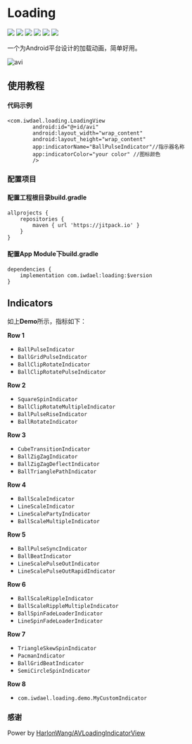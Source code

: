 # Loading
![](https://img.shields.io/badge/platform-android-orange.svg)
![](https://img.shields.io/badge/language-java-yellow.svg)
![](https://jitpack.io/v/iwdael/loading.svg)
![](https://img.shields.io/badge/build-passing-brightgreen.svg)
![](https://img.shields.io/badge/license-apache--2.0-green.svg)
![](https://img.shields.io/badge/api-19+-green.svg)

一个为Android平台设计的加载动画，简单好用。

![avi](screenshots/avi.gif)

## 使用教程

#### 代码示例
```
<com.iwdael.loading.LoadingView
        android:id="@+id/avi"
        android:layout_width="wrap_content"
        android:layout_height="wrap_content"
        app:indicatorName="BallPulseIndicator"//指示器名称
        app:indicatorColor="your color" //图标颜色
        />
```

### 配置项目

#### 配置工程根目录build.gradle
```
allprojects {
    repositories {
        maven { url 'https://jitpack.io' }
    }
}
```
#### 配置App Module下build.gradle
```
dependencies {
    implementation com.iwdael:loading:$version
}
```

## Indicators

如上**Demo**所示，指标如下：

**Row 1**
 * `BallPulseIndicator`
 * `BallGridPulseIndicator`
 * `BallClipRotateIndicator`
 * `BallClipRotatePulseIndicator`

**Row 2**
 * `SquareSpinIndicator`
 * `BallClipRotateMultipleIndicator`
 * `BallPulseRiseIndicator`
 * `BallRotateIndicator`

**Row 3**
 * `CubeTransitionIndicator`
 * `BallZigZagIndicator`
 * `BallZigZagDeflectIndicator`
 * `BallTrianglePathIndicator`

**Row 4**
 * `BallScaleIndicator`
 * `LineScaleIndicator`
 * `LineScalePartyIndicator`
 * `BallScaleMultipleIndicator`

**Row 5**
 * `BallPulseSyncIndicator`
 * `BallBeatIndicator`
 * `LineScalePulseOutIndicator`
 * `LineScalePulseOutRapidIndicator`

**Row 6**
 * `BallScaleRippleIndicator`
 * `BallScaleRippleMultipleIndicator`
 * `BallSpinFadeLoaderIndicator`
 * `LineSpinFadeLoaderIndicator`

**Row 7**
 * `TriangleSkewSpinIndicator`
 * `PacmanIndicator`
 * `BallGridBeatIndicator`
 * `SemiCircleSpinIndicator`
 
**Row 8**
 * `com.iwdael.loading.demo.MyCustomIndicator`


### 感谢
Power by [HarlonWang/AVLoadingIndicatorView](https://github.com/HarlonWang/AVLoadingIndicatorView)